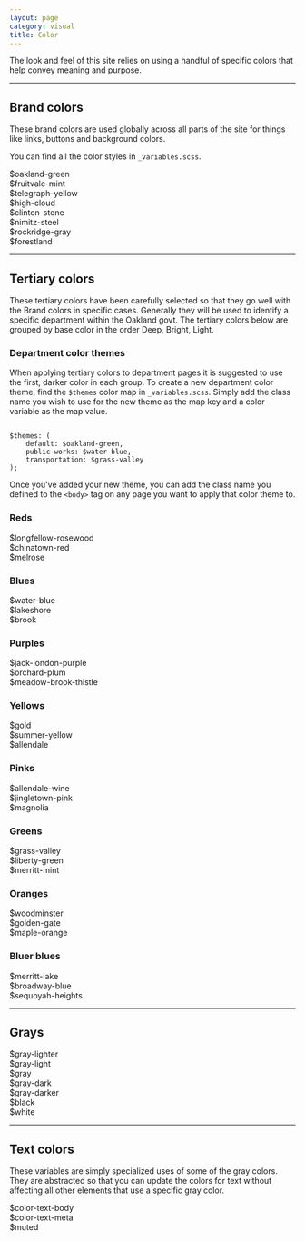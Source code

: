```yaml
---
layout: page
category: visual
title: Color
---
```


<p class="about-that">The look and feel of this site relies on using a handful of specific colors that help convey meaning and purpose.</p>

***

## Brand colors

These brand colors are used globally across all parts of the site for things like links, buttons and background colors.

You can find all the color styles in `_variables.scss`.

<div class="grid-row">
<div class="swatch swatch-green">$oakland-green</div>
<div class="swatch swatch-mint">$fruitvale-mint</div>
<div class="swatch swatch-yellow">$telegraph-yellow</div>
<div class="swatch swatch-cloud">$high-cloud</div>
<div class="swatch swatch-stone">$clinton-stone</div>
<div class="swatch swatch-steel">$nimitz-steel</div>
<div class="swatch swatch-rockridge">$rockridge-gray</div>
<div class="swatch swatch-forestland">$forestland</div>
</div>

***

## Tertiary colors

These tertiary colors have been carefully selected so that they go well with the Brand colors in specific cases. Generally they will be used to identify a specific department within the Oakland govt. The tertiary colors below are grouped by base color in the order Deep, Bright, Light.

### Department color themes

When applying tertiary colors to department pages it is suggested to use the first, darker color in each group. To create a new department color theme, find the `$themes` color map in `_variables.scss`. Simply add the class name you wish to use for the new theme as the map key and a color variable as the map value.

<div class="highlight-md">
<pre><code>
$themes: (
	default: $oakland-green,
	public-works: $water-blue,
	transportation: $grass-valley
);
</code></pre>
</div>

Once you've added your new theme, you can add the class name you defined to the `<body>` tag on any page you want to apply that color theme to.

### Reds
<div class="grid-row">
	<div class="swatch swatch-deep-red">$longfellow-rosewood</div>
	<div class="swatch swatch-bright-red">$chinatown-red</div>
	<div class="swatch swatch-light-red">$melrose</div>
</div>

### Blues
<div class="grid-row">
	<div class="swatch swatch-deep-blue">$water-blue</div>
	<div class="swatch swatch-bright-blue">$lakeshore</div>
	<div class="swatch swatch-light-blue">$brook</div>
</div>

### Purples
<div class="grid-row">
	<div class="swatch swatch-deep-purple">$jack-london-purple</div>
	<div class="swatch swatch-bright-purple">$orchard-plum</div>
	<div class="swatch swatch-light-purple">$meadow-brook-thistle</div>
</div>

### Yellows
<div class="grid-row">
	<div class="swatch swatch-deep-yellow">$gold</div>
	<div class="swatch swatch-bright-yellow">$summer-yellow</div>
	<div class="swatch swatch-light-yellow">$allendale</div>
</div>

### Pinks
<div class="grid-row">
	<div class="swatch swatch-deep-pink">$allendale-wine</div>
	<div class="swatch swatch-bright-pink">$jingletown-pink</div>
	<div class="swatch swatch-light-pink">$magnolia</div>
</div>

### Greens
<div class="grid-row">
	<div class="swatch swatch-deep-green">$grass-valley</div>
	<div class="swatch swatch-bright-green">$liberty-green</div>
	<div class="swatch swatch-light-green">$merritt-mint</div>
</div>

### Oranges
<div class="grid-row">
	<div class="swatch swatch-deep-orange">$woodminster</div>
	<div class="swatch swatch-bright-orange">$golden-gate</div>
	<div class="swatch swatch-light-orange">$maple-orange</div>
</div>

### Bluer blues
<div class="grid-row">
	<div class="swatch swatch-deep-bluer">$merritt-lake</div>
	<div class="swatch swatch-bright-bluer">$broadway-blue</div>
	<div class="swatch swatch-light-bluer">$sequoyah-heights</div>
</div>

***

## Grays

<div class="grid-row">
<div class="swatch swatch-gray-lighter">$gray-lighter</div>
<div class="swatch swatch-gray-light">$gray-light</div>
<div class="swatch swatch-gray">$gray</div>
<div class="swatch swatch-gray-dark">$gray-dark</div>
<div class="swatch swatch-gray-darker">$gray-darker</div>
<div class="swatch swatch-black">$black</div>
<div class="swatch swatch-white">$white</div>
</div>

***

## Text colors

These variables are simply specialized uses of some of the gray colors. They are abstracted so that you can update the colors for text without affecting all other elements that use a specific gray color.

<div class="grid-row">
<div class="swatch swatch-text-body">$color-text-body</div>
<div class="swatch swatch-gray-dark">$color-text-meta</div>
<div class="swatch swatch-gray">$muted</div>
</div>